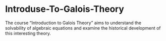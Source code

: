 # Introduse-To-Galois-Theory
The course “Introduction to Galois Theory” aims to understand the solvability of algebraic equations and examine the historical development of this interesting theory. 
